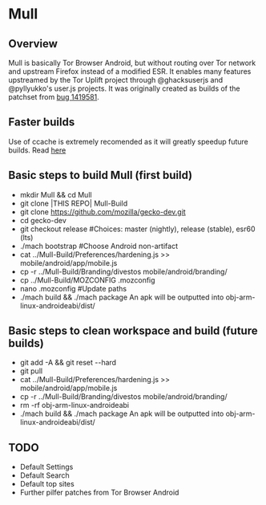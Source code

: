 Mull
==========

Overview
--------
Mull is basically Tor Browser Android, but without routing over Tor network and upstream Firefox instead of a modified ESR.
It enables many features upstreamed by the Tor Uplift project through @ghacksuserjs and @pyllyukko's user.js projects.
It was originally created as builds of the patchset from [bug 1419581](https://bugzilla.mozilla.org/show_bug.cgi?id=1419581).

Faster builds
-------------
Use of ccache is extremely recomended as it will greatly speedup future builds.
Read [here](https://developer.mozilla.org/en-US/docs/Mozilla/Developer_guide/Build_Instructions/ccache)


Basic steps to build Mull (first build)
---------------------------------------------
- mkdir Mull && cd Mull
- git clone |THIS REPO| Mull-Build
- git clone https://github.com/mozilla/gecko-dev.git
- cd gecko-dev
- git checkout release #Choices: master (nightly), release (stable), esr60 (lts)
- ./mach bootstrap #Choose Android non-artifact
- cat ../Mull-Build/Preferences/hardening.js >> mobile/android/app/mobile.js
- cp -r ../Mull-Build/Branding/divestos mobile/android/branding/
- cp ../Mull-Build/MOZCONFIG .mozconfig
- nano .mozconfig #Update paths
- ./mach build && ./mach package
An apk will be outputted into obj-arm-linux-androideabi/dist/

Basic steps to clean workspace and build (future builds)
--------------------------------------------------------
- git add -A && git reset --hard
- git pull
- cat ../Mull-Build/Preferences/hardening.js >> mobile/android/app/mobile.js
- cp -r ../Mull-Build/Branding/divestos mobile/android/branding/
- rm -rf obj-arm-linux-androideabi
- ./mach build && ./mach package
An apk will be outputted into obj-arm-linux-androideabi/dist/

TODO
----
- Default Settings
- Default Search
- Default top sites
- Further pilfer patches from Tor Browser Android
